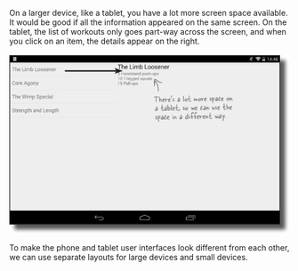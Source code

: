 On a larger device, like a tablet, you have a lot more screen space available. It would be good if all the information appeared on the same screen. On the tablet, the list of workouts only goes part-way across the screen, and when you click on an item, the details appear on the right.


![](.guides/img/2.png)

To make the phone and tablet user interfaces look different from each other, we can use separate layouts for large devices and small devices.
